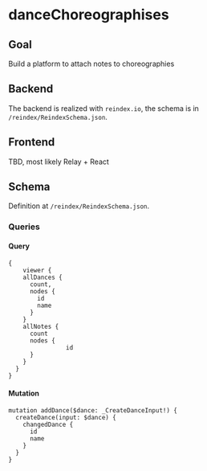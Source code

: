 # danceChoreographises

## Goal

Build a platform to attach notes to choreographies

## Backend

The backend is realized with `reindex.io`, the schema is in `/reindex/ReindexSchema.json`.

## Frontend

TBD, most likely Relay + React


## Schema

Definition at `/reindex/ReindexSchema.json`.

### Queries

#### Query

```
{
	viewer {
    allDances {
      count,
      nodes {
        id
        name
      }
    }
    allNotes {
      count
      nodes {
				id
      }
  	}
  }
}
```

#### Mutation

```
mutation addDance($dance: _CreateDanceInput!) {
  createDance(input: $dance) {
    changedDance {
      id 
      name
    }
  }
}
```
